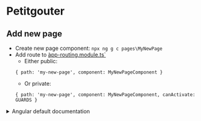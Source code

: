 # Petitgouter

## Add new page

- Create new page component: `npx ng g c pages\MyNewPage`
- Add route to [àpp-routing.module.ts`](src/app/app-routing.module.ts)
    - Either public:
    ```
    { path: 'my-new-page', component: MyNewPageComponent }
    ```
    - Or private:
    ```
    { path: 'my-new-page', component: MyNewPageComponent, canActivate: GUARDS }
    ```

<details>

<summary>Angular default documentation</summary>


This project was generated with [Angular CLI](https://github.com/angular/angular-cli) version 12.1.0.

## Development server

Run `ng serve` for a dev server. Navigate to `http://localhost:4200/`. The app will automatically reload if you change any of the source files.

## Code scaffolding

Run `ng generate component component-name` to generate a new component. You can also use `ng generate directive|pipe|service|class|guard|interface|enum|module`.

## Build

Run `ng build` to build the project. The build artifacts will be stored in the `dist/` directory.

## Running unit tests

Run `ng test` to execute the unit tests via [Karma](https://karma-runner.github.io).

## Running end-to-end tests

Run `ng e2e` to execute the end-to-end tests via a platform of your choice. To use this command, you need to first add a package that implements end-to-end testing capabilities.

## Further help

To get more help on the Angular CLI use `ng help` or go check out the [Angular CLI Overview and Command Reference](https://angular.io/cli) page.

</details>
